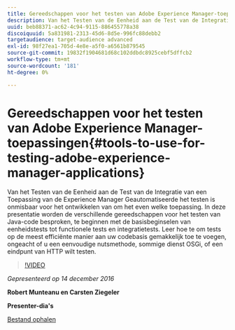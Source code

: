 ```yaml
---
title: Gereedschappen voor het testen van Adobe Experience Manager-toepassingen
description: Van het Testen van de Eenheid aan de Test van de Integratie van een Toepassing van de Experience Manager Geautomatiseerde het testen is onmisbaar voor het ontwikkelen van om het even welke toepassing. In deze presentatie worden de verschillende gereedschappen voor het testen van Java-code besproken, te beginnen met de basisbeginselen van eenheidstests tot functionele tests en integratietests. Leer hoe te om tests op de meest efficiënte manier aan uw codebasis gemakkelijk toe te voegen, ongeacht of u een eenvoudige nutsmethode, sommige dienst OSGi, of een eindpunt van HTTP wilt testen.
uuid: beb88371-ac62-4c94-9115-886455778a38
discoiquuid: 5a831981-2313-45d6-8d5e-996fc88debb2
targetaudience: target-audience advanced
exl-id: 98f27ea1-705d-4e8e-a5f0-a6561b879545
source-git-commit: 19832f1904681d68c102ddbdc8925cebf5dffcb2
workflow-type: tm+mt
source-wordcount: '181'
ht-degree: 0%

---
```


# Gereedschappen voor het testen van Adobe Experience Manager-toepassingen{#tools-to-use-for-testing-adobe-experience-manager-applications}

Van het Testen van de Eenheid aan de Test van de Integratie van een Toepassing van de Experience Manager Geautomatiseerde het testen is onmisbaar voor het ontwikkelen van om het even welke toepassing. In deze presentatie worden de verschillende gereedschappen voor het testen van Java-code besproken, te beginnen met de basisbeginselen van eenheidstests tot functionele tests en integratietests. Leer hoe te om tests op de meest efficiënte manier aan uw codebasis gemakkelijk toe te voegen, ongeacht of u een eenvoudige nutsmethode, sommige dienst OSGi, of een eindpunt van HTTP wilt testen.

>[!VIDEO](https://video.tv.adobe.com/v/19302/?quality=9)

*Gepresenteerd op 14 december 2016*

**Robert Munteanu en Carsten Ziegeler**

**Presenter-dia&#39;s**

[Bestand ophalen](assets/aem-gems-tools-for-testing-12-14-16.pdf)
<!--
[Get back to the Overview](https://helpx.adobe.com/experience-manager/kt/eseminars/gems/aem-index.html)
-->
